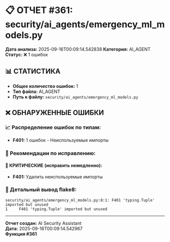 # 📋 ОТЧЕТ #361: security/ai_agents/emergency_ml_models.py

**Дата анализа:** 2025-09-16T00:09:14.542838
**Категория:** AI_AGENT
**Статус:** ❌ 1 ошибок

## 📊 СТАТИСТИКА

- **Общее количество ошибок:** 1
- **Тип файла:** AI_AGENT
- **Путь к файлу:** `security/ai_agents/emergency_ml_models.py`

## ❌ ОБНАРУЖЕННЫЕ ОШИБКИ

### 📈 Распределение ошибок по типам:

- **F401:** 1 ошибок - Неиспользуемые импорты

### 🎯 Рекомендации по исправлению:

#### 🔴 КРИТИЧЕСКИЕ (исправить немедленно):
- **F401:** Удалить неиспользуемые импорты

### 📝 Детальный вывод flake8:

```
security/ai_agents/emergency_ml_models.py:8:1: F401 'typing.Tuple' imported but unused
1     F401 'typing.Tuple' imported but unused

```

---
**Отчет создан:** AI Security Assistant  
**Дата:** 2025-09-16T00:09:14.542967  
**Функция #361**
